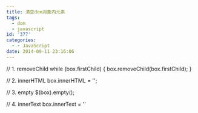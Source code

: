 ```yaml
---
title: 清空dom对象内元素
tags:
  - dom
  - javascript
id: '377'
categories:
  - - JavaScript
date: 2014-09-11 23:16:06
---
```


// 1. removeChild
while (box.firstChild) {
  box.removeChild(box.firstChild);
}

// 2. innerHTML
box.innerHTML = '';


// 3. empty
$(box).empty();

// 4. innerText
box.innerText = ''